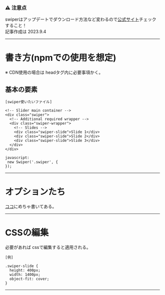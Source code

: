 ### ⚠️ 注意点
swiperはアップデートでダウンロード方法など変わるので[公式サイト](https://swiperjs.com/)チェックすること！  
記事作成は 2023.9.4
***

# 書き方(npmでの使用を想定)
※ CDN使用の場合は headタグ内に必要事項かく。

## 基本の要素
~~~
[swiper使いたいファイル]

<!-- Slider main container -->
<div class="swiper">
  <!-- Additional required wrapper -->
  <div class="swiper-wrapper">
    <!-- Slides -->
    <div class="swiper-slide">Slide 1</div>
    <div class="swiper-slide">Slide 2</div>
    <div class="swiper-slide">Slide 3</div>
  </div>
</div>

javascript:
 new Swiper('.swiper', {
});
~~~
***

# オプションたち
[ココ](https://garigaricode.com/swiper/)にめちゃ書いてある。
***

# CSSの編集
必要があれば cssで編集すると適用される。
~~~
[例]

.swiper-slide {
  height: 400px;
  width: 1400px;
  object-fit: cover;
}
~~~
***
